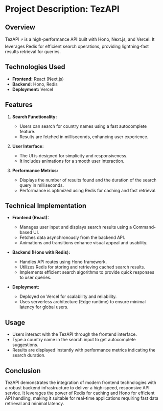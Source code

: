 # Project Description: TezAPI

## Overview
TezAPI ⚡️ is a high-performance API built with Hono, Next.js, and Vercel. It leverages Redis for efficient search operations, providing lightning-fast results retrieval for queries.

## Technologies Used
- **Frontend:** React (Next.js)
- **Backend:** Hono, Redis
- **Deployment:** Vercel

## Features
1. **Search Functionality:**
   - Users can search for country names using a fast autocomplete feature.
   - Results are fetched in milliseconds, enhancing user experience.

2. **User Interface:**
   - The UI is designed for simplicity and responsiveness.
   - It includes animations for a smooth user interaction.

3. **Performance Metrics:**
   - Displays the number of results found and the duration of the search query in milliseconds.
   - Performance is optimized using Redis for caching and fast retrieval.

## Technical Implementation
- **Frontend (React):**
  - Manages user input and displays search results using a Command-based UI.
  - Fetches data asynchronously from the backend API.
  - Animations and transitions enhance visual appeal and usability.

- **Backend (Hono with Redis):**
  - Handles API routes using Hono framework.
  - Utilizes Redis for storing and retrieving cached search results.
  - Implements efficient search algorithms to provide quick responses to user queries.

- **Deployment:**
  - Deployed on Vercel for scalability and reliability.
  - Uses serverless architecture (Edge runtime) to ensure minimal latency for global users.

## Usage
- Users interact with the TezAPI through the frontend interface.
- Type a country name in the search input to get autocomplete suggestions.
- Results are displayed instantly with performance metrics indicating the search duration.

## Conclusion
TezAPI demonstrates the integration of modern frontend technologies with a robust backend infrastructure to deliver a high-speed, responsive API service. It leverages the power of Redis for caching and Hono for efficient API handling, making it suitable for real-time applications requiring fast data retrieval and minimal latency.
